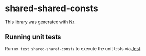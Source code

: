 # shared-shared-consts

This library was generated with [Nx](https://nx.dev).

## Running unit tests

Run `nx test shared-shared-consts` to execute the unit tests via [Jest](https://jestjs.io).
